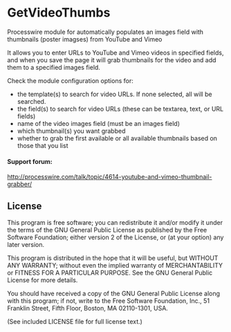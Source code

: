# GetVideoThumbs

Processwire module for automatically populates an images field with thumbnails (poster imagses) from YouTube and Vimeo

It allows you to enter URLs to YouTube and Vimeo videos in specified fields, and when you save the page it will grab thumbnails for the video and add them to a specified images field.

Check the module configuration options for:
* the template(s) to search for video URLs. If none selected, all will be searched.
* the field(s) to search for video URLs (these can be textarea, text, or URL fields)
* name of the video images field (must be an images field)
* which thumbnail(s) you want grabbed
* whether to grab the first available or all available thumbnails based on those that you list

#### Support forum:
http://processwire.com/talk/topic/4614-youtube-and-vimeo-thumbnail-grabber/

## License

This program is free software; you can redistribute it and/or
modify it under the terms of the GNU General Public License
as published by the Free Software Foundation; either version 2
of the License, or (at your option) any later version.

This program is distributed in the hope that it will be useful,
but WITHOUT ANY WARRANTY; without even the implied warranty of
MERCHANTABILITY or FITNESS FOR A PARTICULAR PURPOSE.  See the
GNU General Public License for more details.

You should have received a copy of the GNU General Public License
along with this program; if not, write to the Free Software
Foundation, Inc., 51 Franklin Street, Fifth Floor, Boston, MA  02110-1301, USA.

(See included LICENSE file for full license text.)